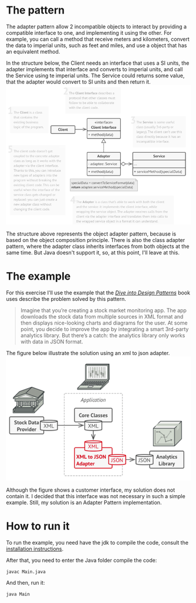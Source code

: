 # The pattern

The adapter pattern allow 2 incompatible objects to interact by providing a compatible interface to one, 
and implementing it using the other. For example, you can call a method that receive meters and kilometers, 
convert the data to imperial units, such as feet and miles, and use a object that has an equivalent method.

In the structure below, the Client needs an interface that uses a SI units, the adapter implements that interface and 
converts to imperial units, and call the Service using te imperial units. The Service could returns some value, that 
the adapter would convert to SI units and then return it. 
![structure](structure.png)

The structure above represents the object adapter pattern, because is based on the object composition principle.
There is also the class adapter pattern, where the adapter class inherits interfaces from both objects at the same time.
But Java doesn't support it, so, at this point, I'll leave at this.       

# The example
For this exercise I'll use the example that the 
*[Dive into Design Patterns](https://refactoring.guru/design-patterns/book)* book uses describe the problem solved by
 this pattern.
 
>Imagine that you’re creating a stock market monitoring app. 
>The app downloads the stock data from multiple sources in XML format and then displays nice-looking charts and 
>diagrams for the user.
>At some point, you decide to improve the app by integrating a smart 3rd-party analytics library.
>But there’s a catch: the analytics library only works with data in JSON format.

The figure below illustrate the solution using an xml to json adapter. 
![xml to json example](example.png)

Although the figure shows a customer interface, my solution does not contain it. 
I decided that this interface was not necessary in such a simple example. 
Still, my solution is an Adapter Pattern implementation.

# How to run it

To run the example, you need have the jdk to compile the code, consult the 
[installation instructions](https://docs.oracle.com/javase/8/docs/technotes/guides/install/install_overview.html).  

After that, you need to enter the Java folder compile the code:
```
javac Main.java
```
And then, run it:
```
java Main
```